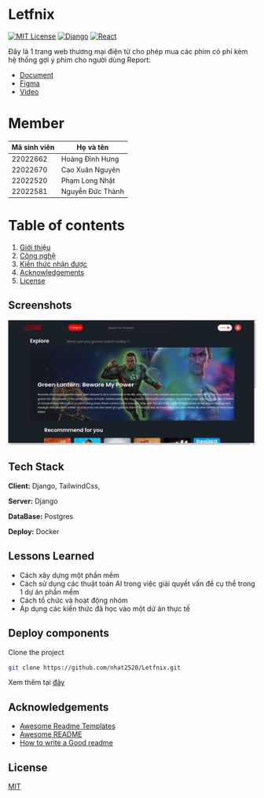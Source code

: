 # Letfnix

[![MIT License](https://img.shields.io/badge/License-MIT-green.svg)](https://choosealicense.com/licenses/mit/)
[![Django](https://img.shields.io/badge/Django-092E20?style=for-the-badge&logo=django&logoColor=green)](https://www.djangoproject.com/)
[![React](https://img.shields.io/badge/React-005571?style=for-the-badge&logo=react)](https://reactjs.org/)


Đây là 1 trang web thương mại điện tử cho phép mua các phim có phí kèm hệ thống gợi ý phim cho người dùng
Report: 
- [Document](https://docs.google.com/document/d/1URkyuv_C2SSsYtNu5gWc6Z3dcwwfmbhed4w3-lTxEzs/edit?usp=sharing)
- [Figma](https://www.figma.com/design/ajJzLWTrrJpSHcxCSx9JF2/Anonime---Movie-Streaming-Web-UI-Kit-(Community)?node-id=1067-217&t=gdPaJTWiPONVtdD9-0)
- [Video]()
# Member
| Mã sinh viên  | Họ và tên |
| ------------- | ------------- |
| 22022662  |   Hoàng Đình Hưng
| 22022670  | Cao Xuân Nguyên  |
| 22022520  | Phạm Long Nhật  |
| 22022581  | Nguyễn Đức Thành  |

# Table of contents

1. [Giới thiệu](#Letfnix)
2. [Công nghệ](#tech-stack)
3. [Kiến thức nhận được](#lessons-learned)
4. [Acknowledgements](#acknowledgements)
5. [License](#license)

## Screenshots

![main-app.jpg](server/images/Homepage.png)
## Tech Stack

**Client:** Django, TailwindCss,

**Server:** Django

**DataBase:** Postgres

**Deploy:** Docker
## Lessons Learned

- Cách xây dựng một phần mềm
- Cách sử dụng các thuật toán AI trong việc giải quyết vấn đề cụ thể trong 1 dự án phần mềm
- Cách tổ chức và hoạt động nhóm 
- Áp dụng các kiến thức đã học vào một dứ án thực tế

## Deploy components

Clone the project

```bash
git clone https://github.com/nhat2520/Letfnix.git
```

Xem thêm tại [đây](server/README.md)

## Acknowledgements
- [Awesome Readme Templates](https://awesomeopensource.com/project/elangosundar/awesome-README-templates)
- [Awesome README](https://github.com/matiassingers/awesome-readme)
- [How to write a Good readme](https://bulldogjob.com/news/449-how-to-write-a-good-readme-for-your-github-project)



## License

[MIT](LICENSE)
